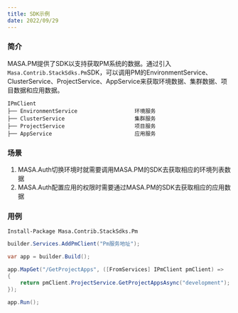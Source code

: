 ```yaml
---
title: SDK示例
date: 2022/09/29
---
```


### 简介

MASA.PM提供了SDK以支持获取PM系统的数据。通过引入`Masa.Contrib.StackSdks.Pm`SDK，可以调用PM的EnvironmentService、ClusterService、ProjectService、AppService来获取环境数据、集群数据、项目数据和应用数据。

```
IPmClient
├── EnvironmentService                  环境服务
├── ClusterService                      集群服务
├── ProjectService                      项目服务
├── AppService                          应用服务
```

### 场景

1. MASA.Auth切换环境时就需要调用MASA.PM的SDK去获取相应的环境列表数据
2. MASA.Auth配置应用的权限时需要通过MASA.PM的SDK去获取相应的应用数据

### 用例

```
Install-Package Masa.Contrib.StackSdks.Pm
```

```c#
builder.Services.AddPmClient("Pm服务地址");

var app = builder.Build();

app.MapGet("/GetProjectApps", ([FromServices] IPmClient pmClient) =>
{
    return pmClient.ProjectService.GetProjectAppsAsync("development");
});

app.Run();
```

